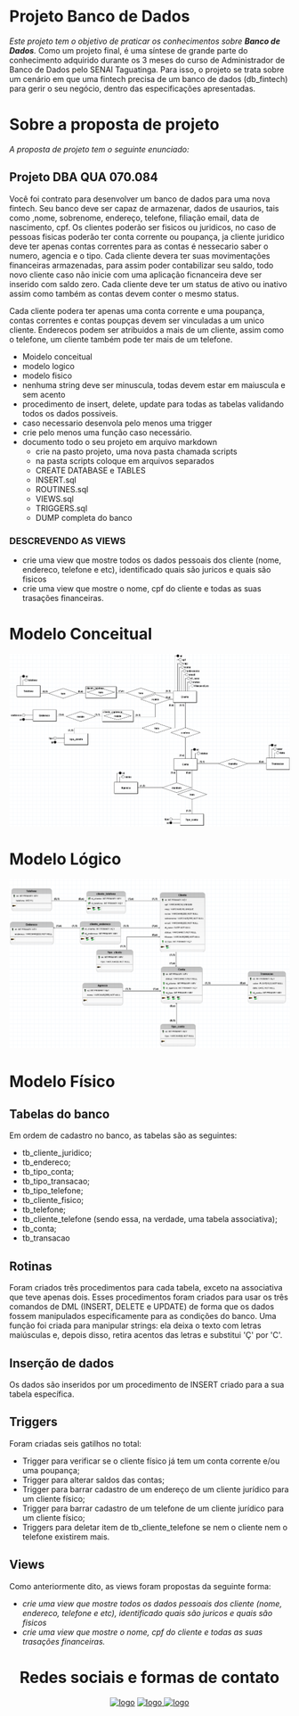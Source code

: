 # Projeto Banco de Dados

*Este projeto tem o objetivo de praticar os conhecimentos sobre **Banco de Dados**.* Como um projeto final, é uma síntese de grande parte do conhecimento adquirido durante os 3 meses do curso de Administrador de Banco de Dados pelo SENAI Taguatinga. Para isso, o projeto se trata sobre um cenário em que uma fintech precisa de um banco de dados (db_fintech) para gerir o seu negócio, dentro das especificações apresentadas.

# Sobre a proposta de projeto
*A proposta de projeto tem o seguinte enunciado:* 

## Projeto DBA QUA 070.084

Você foi contrato para desenvolver um banco de dados para uma nova fintech. Seu banco deve ser capaz de armazenar, dados de usaurios, tais como ,nome, sobrenome, endereço, telefone, filiação
email, data de nascimento, cpf.
Os clientes poderão ser fisicos ou juridicos, no caso de pessoas fisicas poderão ter conta corrente ou poupança, ja cliente juridico deve ter apenas contas correntes para as contas é nessecario saber o numero, agencia e o tipo. Cada cliente devera ter suas movimentações financeiras armazenadas, para assim poder contabilizar seu saldo, todo novo cliente caso não inicie com uma aplicação ficnanceira deve ser inserido com saldo zero.
Cada cliente deve ter um status de ativo ou inativo assim como também as contas devem conter o mesmo status.

Cada cliente podera ter apenas uma conta corrente e uma poupança, contas correntes e contas poupças devem ser vinculadas a um unico cliente. Enderecos podem ser atribuidos a mais de um cliente, assim como o telefone, um cliente também pode ter mais de um telefone.
- Moidelo conceitual
- modelo logico
- modelo fisico
- nenhuma string deve ser minuscula, todas devem estar em maiuscula e sem acento
- procedimento de insert, delete, update para todas as tabelas validando todos os dados possiveis.
- caso necessario desenvola pelo menos uma trigger
- crie pelo menos uma função caso necessário.
- documento todo o seu projeto em arquivo markdown
    - crie na pasto projeto, uma nova pasta chamada scripts
    - na pasta scripts coloque em arquivos separados
    - CREATE DATABASE e TABLES
    - INSERT.sql
    - ROUTINES.sql
    - VIEWS.sql
    - TRIGGERS.sql
    - DUMP completa do banco
### DESCREVENDO AS VIEWS
- crie uma view que mostre todos os dados pessoais dos cliente (nome, endereco, telefone e etc), identificado quais são juricos e quais são fisicos
- crie uma view que mostre o nome, cpf do cliente e todas as suas trasações financeiras.

# Modelo Conceitual
![Conceitual](SA3_Conceitual_Foto.png)

# Modelo Lógico
![Lógico](SA3_Logico_Foto.png)

# Modelo Físico


## Tabelas do banco
Em ordem de cadastro no banco, as tabelas são as seguintes:
- tb_cliente_juridico;
- tb_endereco;
- tb_tipo_conta;
- tb_tipo_transacao;
- tb_tipo_telefone;
- tb_cliente_fisico;
- tb_telefone;
- tb_cliente_telefone (sendo essa, na verdade, uma tabela associativa);
- tb_conta;
- tb_transacao

## Rotinas
Foram criados três procedimentos para cada tabela, exceto na associativa que teve apenas dois. Esses procedimentos foram criados para usar os três comandos de DML (INSERT, DELETE e UPDATE) de forma que os dados fossem manipulados especificamente para as condições do banco. Uma função foi criada para manipular strings: ela deixa o texto com letras maiúsculas e, depois disso, retira acentos das letras e substitui 'Ç' por 'C'.

## Inserção de dados
Os dados são inseridos por um procedimento de INSERT criado para a sua tabela específica.

## Triggers
Foram criadas seis gatilhos no total:
- Trigger para verificar se o cliente físico já tem um conta corrente e/ou uma poupança;
- Trigger para alterar saldos das contas;
- Trigger para barrar cadastro de um endereço de um cliente jurídico para um cliente físico;
- Trigger para barrar cadastro de um telefone de um cliente jurídico para um cliente físico;
- Triggers para deletar item de tb_cliente_telefone se nem o cliente nem o telefone existirem mais.

## Views
Como anteriormente dito, as views foram propostas da seguinte forma:
- *crie uma view que mostre todos os dados pessoais dos cliente (nome, endereco, telefone e etc), identificado quais são juricos e quais são fisicos*
- *crie uma view que mostre o nome, cpf do cliente e todas as suas trasações financeiras.*

<div align= center>

# Redes sociais e formas de contato



[![logo](https://cdn-icons-png.flaticon.com/256/174/174857.png)](https://br.linkedin.com/in/giovanyrezende)
[![logo](https://images.crunchbase.com/image/upload/c_lpad,f_auto,q_auto:eco,dpr_1/v1426048404/y4lxnqcngh5dvoaz06as.png)](https://github.com/GiovanyRezende)[
![logo](https://logospng.org/download/gmail/logo-gmail-256.png)](mailto:giovanyrmedeiros@gmail.com)

</div>
